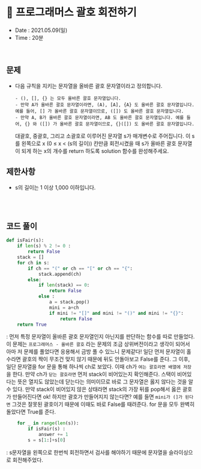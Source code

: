 # 🥭 프로그래머스 괄호 회전하기
- Date : 2021.05.09(일)
- Time : 20분
<br>

## 문제

- 다음 규칙을 지키는 문자열을 올바른 괄호 문자열이라고 정의합니다.
    ```
    - (), [], {} 는 모두 올바른 괄호 문자열입니다.
    - 만약 A가 올바른 괄호 문자열이라면, (A), [A], {A} 도 올바른 괄호 문자열입니다. 예를 들어, [] 가 올바른 괄호 문자열이므로, ([]) 도 올바른 괄호 문자열입니다.
    - 만약 A, B가 올바른 괄호 문자열이라면, AB 도 올바른 괄호 문자열입니다. 예를 들어, {} 와 ([]) 가 올바른 괄호 문자열이므로, {}([]) 도 올바른 괄호 문자열입니다.
    ```
    대괄호, 중괄호, 그리고 소괄호로 이루어진 문자열 s가 매개변수로 주어집니다. 이 s를 왼쪽으로 x (0 ≤ x < (s의 길이)) 칸만큼 회전시켰을 때 s가 올바른 괄호 문자열이 되게 하는 x의 개수를 return 하도록 solution 함수를 완성해주세요.



## 제한사항
- s의 길이는 1 이상 1,000 이하입니다.

<br><br>

## 코드 풀이

```python
def isFair(s):
    if len(s) % 2 != 0 :
        return False
    stack = []
    for ch in s:
        if ch == "(" or ch == "[" or ch == "{":
            stack.append(ch)
        else:
            if len(stack) == 0:
                return False
            else :
                a = stack.pop()
                mini = a+ch
                if mini != "[]" and mini != "()" and mini != "{}":
                    return False
    return True
```
: 먼저 특정 문자열이 올바른 괄호 문자열인지 아닌지를 판단하는 함수를 따로 만들었다. 이 문제는 ```프로그래머스 - 올바른 괄호``` 라는 문제의 조금 상위버전이라고 생각이 되어서 아마 저 문제를 풀었다면 응용해서 금방 풀 수 있느니 문제같다! 일단 먼저 문자열이 홀수라면 괄호의 짝이 무조건 맞지 않기 때문에 뒤도 안돌아보고 False를 준다. 그 이후, 일단 문자열을 for 문을 통해 하나씩 ch로 보았다. 이때 ch가 ```여는 괄호라면 배열에 저장```을 한다. 만약 ch가 ```닫는 괄호라면``` 먼저 stack이 비어있는지 확인해준다. 스택이 비어있다는 뜻은 열지도 않았는데 닫는다는 의미이므로 바로 그 문자열은 옳지 않다는 것을 알 수 있다. 만약 stack이 비어있지 않은 상태라면 stack의 가장 뒤를 pop해서 옳은 괄호가 만들어진다면 ok! 하지만 괄호가 만들어지지 않는다면? 예를 들면 ```mini가 (]가 된다면``` 그것은 잘못된 괄호이기 때문에 이때도 바로 False를 때려준다. for 문을 모두 완벽히 돌았다면 True를 준다.

``` python
    for _ in range(len(s)):
        if isFair(s) :
            answer += 1
        s = s[1:]+s[0]
```
: s문자열을 왼쪽으로 한번씩 회전하면서 검사를 해야하기 때문에 문자열을 슬라이싱으로 회전해주었다.
